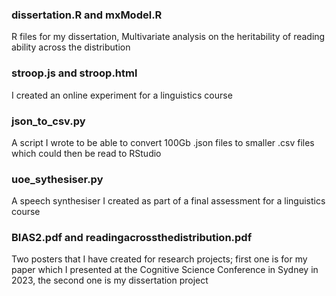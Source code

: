 ### dissertation.R and mxModel.R
R files for my dissertation, Multivariate analysis on the heritability of reading ability across the distribution

### stroop.js and stroop.html
I created an online experiment for a linguistics course

### json_to_csv.py
A script I wrote to be able to convert 100Gb .json files to smaller .csv files which could then be read to RStudio

### uoe_sythesiser.py
A speech synthesiser I created as part of a final assessment for a linguistics course

### BIAS2.pdf and readingacrossthedistribution.pdf
Two posters that I have created for research projects; first one is for my paper which I presented at the Cognitive Science Conference in Sydney in 2023, the second one is my dissertation project
